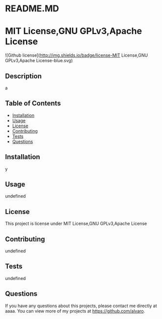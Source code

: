 
  # README.MD
  
  # MIT License,GNU GPLv3,Apache License
  ![Github license](http://img.shields.io/badge/license-MIT License,GNU GPLv3,Apache License-blue.svg)
  
  ## Description 
  a
  ## Table of Contents
  * [Installation](#installation)
  * [Usage](#usage)
  * [License](#license)
  * [Contributing](#contributing)
  * [Tests](#tests)
  * [Questions](#questions)
  
  ## Installation 
  y
  ## Usage 
  undefined
  ## License 
  This project is license under MIT License,GNU GPLv3,Apache License
  ## Contributing 
  undefined
  ## Tests
  undefined
  ## Questions
  If you have any questions about this projects, please contact me directly at aaaa. You can view more of my projects at https://github.com/alvaro.
